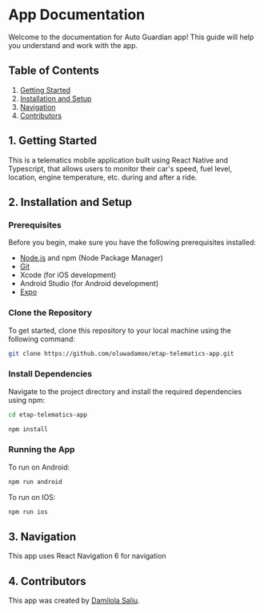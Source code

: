 #  App Documentation

Welcome to the documentation for Auto Guardian app! This guide will help you understand and work with the app.

## Table of Contents

1. [Getting Started](#1-getting-started)
2. [Installation and Setup](#2-installation-and-setup)
3. [Navigation](#3-navigation)
4. [Contributors](#4-contributors)

## 1. Getting Started

This is a telematics mobile application built using React Native and Typescript, that allows users to monitor their car's speed, fuel level, location, engine temperature, etc. during and after a ride.


## 2. Installation and Setup

### Prerequisites

Before you begin, make sure you have the following prerequisites installed:

- [Node.js](https://nodejs.org/) and npm (Node Package Manager)
- [Git](https://git-scm.com/)
- Xcode (for iOS development)
- Android Studio (for Android development)
- [Expo](https://docs.expo.dev/get-started/installation/)

### Clone the Repository
To get started, clone this repository to your local machine using the following command:

```bash
git clone https://github.com/oluwadamoo/etap-telematics-app.git
```

### Install Dependencies
Navigate to the project directory and install the required dependencies using npm:

```bash
cd etap-telematics-app
```

```bash
npm install
```

### Running the App
To run on Android:

```bash
npm run android
```

To run on IOS:

```bash
npm run ios
```

## 3. Navigation
This app uses React Navigation 6 for navigation

## 4. Contributors
This app was created by [Damilola Saliu](https://github.com/oluwadamoo).